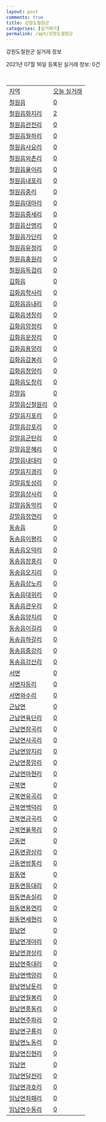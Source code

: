 ```yaml
---
layout: post
comments: true
title: 강원도철원군
categories: [실거래가]
permalink: /apt/강원도철원군
---
```


강원도철원군 실거래 정보

2021년 07월 16일 등록된 실거래 정보: 0건

<script type="text/javascript">
  google.charts.load('current', {'packages':['corechart']});
  google.charts.setOnLoadCallback(drawChart);

  function drawChart() {
    var data = google.visualization.arrayToDataTable([['거래일', '매매', '전월세', '전매'], ['20-07', 2, 0, 0], ['20-08', 8, 2, 0], ['20-09', 11, 1, 0], ['20-10', 18, 4, 0], ['20-11', 16, 5, 0], ['20-12', 9, 2, 0], ['21-01', 10, 4, 0], ['21-02', 11, 8, 0], ['21-03', 18, 3, 0], ['21-04', 10, 3, 0], ['21-05', 12, 0, 0], ['21-06', 11, 138, 0], ['21-07', 1, 10, 0]]);

    var options = {
      title: '최근 1년간 유형별 거래량 추이',
      legend: { position: 'bottom' }
    };

    var chart = new google.visualization.LineChart(document.getElementById('columnchart_material'));
    chart.draw(data, (options));
  }
</script>

<div id="columnchart_material" style="width: 95%; margin-left: -35px"></div>
<br>
<table class="sortable">
  <tr>
    <td><a href="#">지역</a></td>
    <td><a href="#">오늘 실거래</a></td>
  </tr>

  
  <tr class="item">
    <td><a href="강원도 철원군 철원읍">철원읍</a></td>
    <td><a href="강원도 철원군 철원읍">0</a></td>
  </tr>
    

  <tr class="item">
    <td><a href="강원도 철원군 철원읍 화지리">철원읍화지리</a></td>
    <td><a href="강원도 철원군 철원읍 화지리">2</a></td>
  </tr>
    

  <tr class="item">
    <td><a href="강원도 철원군 철원읍 관전리">철원읍관전리</a></td>
    <td><a href="강원도 철원군 철원읍 관전리">0</a></td>
  </tr>
    

  <tr class="item">
    <td><a href="강원도 철원군 철원읍 월하리">철원읍월하리</a></td>
    <td><a href="강원도 철원군 철원읍 월하리">0</a></td>
  </tr>
    

  <tr class="item">
    <td><a href="강원도 철원군 철원읍 사요리">철원읍사요리</a></td>
    <td><a href="강원도 철원군 철원읍 사요리">0</a></td>
  </tr>
    

  <tr class="item">
    <td><a href="강원도 철원군 철원읍 외촌리">철원읍외촌리</a></td>
    <td><a href="강원도 철원군 철원읍 외촌리">0</a></td>
  </tr>
    

  <tr class="item">
    <td><a href="강원도 철원군 철원읍 율이리">철원읍율이리</a></td>
    <td><a href="강원도 철원군 철원읍 율이리">0</a></td>
  </tr>
    

  <tr class="item">
    <td><a href="강원도 철원군 철원읍 내포리">철원읍내포리</a></td>
    <td><a href="강원도 철원군 철원읍 내포리">0</a></td>
  </tr>
    

  <tr class="item">
    <td><a href="강원도 철원군 철원읍 중리">철원읍중리</a></td>
    <td><a href="강원도 철원군 철원읍 중리">0</a></td>
  </tr>
    

  <tr class="item">
    <td><a href="강원도 철원군 철원읍 대마리">철원읍대마리</a></td>
    <td><a href="강원도 철원군 철원읍 대마리">0</a></td>
  </tr>
    

  <tr class="item">
    <td><a href="강원도 철원군 철원읍 중세리">철원읍중세리</a></td>
    <td><a href="강원도 철원군 철원읍 중세리">0</a></td>
  </tr>
    

  <tr class="item">
    <td><a href="강원도 철원군 철원읍 산명리">철원읍산명리</a></td>
    <td><a href="강원도 철원군 철원읍 산명리">0</a></td>
  </tr>
    

  <tr class="item">
    <td><a href="강원도 철원군 철원읍 가단리">철원읍가단리</a></td>
    <td><a href="강원도 철원군 철원읍 가단리">0</a></td>
  </tr>
    

  <tr class="item">
    <td><a href="강원도 철원군 철원읍 유정리">철원읍유정리</a></td>
    <td><a href="강원도 철원군 철원읍 유정리">0</a></td>
  </tr>
    

  <tr class="item">
    <td><a href="강원도 철원군 철원읍 홍원리">철원읍홍원리</a></td>
    <td><a href="강원도 철원군 철원읍 홍원리">0</a></td>
  </tr>
    

  <tr class="item">
    <td><a href="강원도 철원군 철원읍 독검리">철원읍독검리</a></td>
    <td><a href="강원도 철원군 철원읍 독검리">0</a></td>
  </tr>
    

  <tr class="item">
    <td><a href="강원도 철원군 김화읍">김화읍</a></td>
    <td><a href="강원도 철원군 김화읍">0</a></td>
  </tr>
    

  <tr class="item">
    <td><a href="강원도 철원군 김화읍 학사리">김화읍학사리</a></td>
    <td><a href="강원도 철원군 김화읍 학사리">0</a></td>
  </tr>
    

  <tr class="item">
    <td><a href="강원도 철원군 김화읍 읍내리">김화읍읍내리</a></td>
    <td><a href="강원도 철원군 김화읍 읍내리">0</a></td>
  </tr>
    

  <tr class="item">
    <td><a href="강원도 철원군 김화읍 생창리">김화읍생창리</a></td>
    <td><a href="강원도 철원군 김화읍 생창리">0</a></td>
  </tr>
    

  <tr class="item">
    <td><a href="강원도 철원군 김화읍 암정리">김화읍암정리</a></td>
    <td><a href="강원도 철원군 김화읍 암정리">0</a></td>
  </tr>
    

  <tr class="item">
    <td><a href="강원도 철원군 김화읍 운장리">김화읍운장리</a></td>
    <td><a href="강원도 철원군 김화읍 운장리">0</a></td>
  </tr>
    

  <tr class="item">
    <td><a href="강원도 철원군 김화읍 용양리">김화읍용양리</a></td>
    <td><a href="강원도 철원군 김화읍 용양리">0</a></td>
  </tr>
    

  <tr class="item">
    <td><a href="강원도 철원군 김화읍 감봉리">김화읍감봉리</a></td>
    <td><a href="강원도 철원군 김화읍 감봉리">0</a></td>
  </tr>
    

  <tr class="item">
    <td><a href="강원도 철원군 김화읍 청양리">김화읍청양리</a></td>
    <td><a href="강원도 철원군 김화읍 청양리">0</a></td>
  </tr>
    

  <tr class="item">
    <td><a href="강원도 철원군 김화읍 도창리">김화읍도창리</a></td>
    <td><a href="강원도 철원군 김화읍 도창리">0</a></td>
  </tr>
    

  <tr class="item">
    <td><a href="강원도 철원군 갈말읍">갈말읍</a></td>
    <td><a href="강원도 철원군 갈말읍">0</a></td>
  </tr>
    

  <tr class="item">
    <td><a href="강원도 철원군 갈말읍 신철원리">갈말읍신철원리</a></td>
    <td><a href="강원도 철원군 갈말읍 신철원리">0</a></td>
  </tr>
    

  <tr class="item">
    <td><a href="강원도 철원군 갈말읍 지포리">갈말읍지포리</a></td>
    <td><a href="강원도 철원군 갈말읍 지포리">0</a></td>
  </tr>
    

  <tr class="item">
    <td><a href="강원도 철원군 갈말읍 강포리">갈말읍강포리</a></td>
    <td><a href="강원도 철원군 갈말읍 강포리">0</a></td>
  </tr>
    

  <tr class="item">
    <td><a href="강원도 철원군 갈말읍 군탄리">갈말읍군탄리</a></td>
    <td><a href="강원도 철원군 갈말읍 군탄리">0</a></td>
  </tr>
    

  <tr class="item">
    <td><a href="강원도 철원군 갈말읍 문혜리">갈말읍문혜리</a></td>
    <td><a href="강원도 철원군 갈말읍 문혜리">0</a></td>
  </tr>
    

  <tr class="item">
    <td><a href="강원도 철원군 갈말읍 내대리">갈말읍내대리</a></td>
    <td><a href="강원도 철원군 갈말읍 내대리">0</a></td>
  </tr>
    

  <tr class="item">
    <td><a href="강원도 철원군 갈말읍 지경리">갈말읍지경리</a></td>
    <td><a href="강원도 철원군 갈말읍 지경리">0</a></td>
  </tr>
    

  <tr class="item">
    <td><a href="강원도 철원군 갈말읍 토성리">갈말읍토성리</a></td>
    <td><a href="강원도 철원군 갈말읍 토성리">0</a></td>
  </tr>
    

  <tr class="item">
    <td><a href="강원도 철원군 갈말읍 상사리">갈말읍상사리</a></td>
    <td><a href="강원도 철원군 갈말읍 상사리">0</a></td>
  </tr>
    

  <tr class="item">
    <td><a href="강원도 철원군 갈말읍 동막리">갈말읍동막리</a></td>
    <td><a href="강원도 철원군 갈말읍 동막리">0</a></td>
  </tr>
    

  <tr class="item">
    <td><a href="강원도 철원군 갈말읍 정연리">갈말읍정연리</a></td>
    <td><a href="강원도 철원군 갈말읍 정연리">0</a></td>
  </tr>
    

  <tr class="item">
    <td><a href="강원도 철원군 동송읍">동송읍</a></td>
    <td><a href="강원도 철원군 동송읍">0</a></td>
  </tr>
    

  <tr class="item">
    <td><a href="강원도 철원군 동송읍 이평리">동송읍이평리</a></td>
    <td><a href="강원도 철원군 동송읍 이평리">0</a></td>
  </tr>
    

  <tr class="item">
    <td><a href="강원도 철원군 동송읍 오덕리">동송읍오덕리</a></td>
    <td><a href="강원도 철원군 동송읍 오덕리">0</a></td>
  </tr>
    

  <tr class="item">
    <td><a href="강원도 철원군 동송읍 장흥리">동송읍장흥리</a></td>
    <td><a href="강원도 철원군 동송읍 장흥리">0</a></td>
  </tr>
    

  <tr class="item">
    <td><a href="강원도 철원군 동송읍 오지리">동송읍오지리</a></td>
    <td><a href="강원도 철원군 동송읍 오지리">0</a></td>
  </tr>
    

  <tr class="item">
    <td><a href="강원도 철원군 동송읍 상노리">동송읍상노리</a></td>
    <td><a href="강원도 철원군 동송읍 상노리">0</a></td>
  </tr>
    

  <tr class="item">
    <td><a href="강원도 철원군 동송읍 대위리">동송읍대위리</a></td>
    <td><a href="강원도 철원군 동송읍 대위리">0</a></td>
  </tr>
    

  <tr class="item">
    <td><a href="강원도 철원군 동송읍 관우리">동송읍관우리</a></td>
    <td><a href="강원도 철원군 동송읍 관우리">0</a></td>
  </tr>
    

  <tr class="item">
    <td><a href="강원도 철원군 동송읍 양지리">동송읍양지리</a></td>
    <td><a href="강원도 철원군 동송읍 양지리">0</a></td>
  </tr>
    

  <tr class="item">
    <td><a href="강원도 철원군 동송읍 이길리">동송읍이길리</a></td>
    <td><a href="강원도 철원군 동송읍 이길리">0</a></td>
  </tr>
    

  <tr class="item">
    <td><a href="강원도 철원군 동송읍 하갈리">동송읍하갈리</a></td>
    <td><a href="강원도 철원군 동송읍 하갈리">0</a></td>
  </tr>
    

  <tr class="item">
    <td><a href="강원도 철원군 동송읍 중강리">동송읍중강리</a></td>
    <td><a href="강원도 철원군 동송읍 중강리">0</a></td>
  </tr>
    

  <tr class="item">
    <td><a href="강원도 철원군 동송읍 강산리">동송읍강산리</a></td>
    <td><a href="강원도 철원군 동송읍 강산리">0</a></td>
  </tr>
    

  <tr class="item">
    <td><a href="강원도 철원군 서면">서면</a></td>
    <td><a href="강원도 철원군 서면">0</a></td>
  </tr>
    

  <tr class="item">
    <td><a href="강원도 철원군 서면 자등리">서면자등리</a></td>
    <td><a href="강원도 철원군 서면 자등리">0</a></td>
  </tr>
    

  <tr class="item">
    <td><a href="강원도 철원군 서면 와수리">서면와수리</a></td>
    <td><a href="강원도 철원군 서면 와수리">0</a></td>
  </tr>
    

  <tr class="item">
    <td><a href="강원도 철원군 근남면">근남면</a></td>
    <td><a href="강원도 철원군 근남면">0</a></td>
  </tr>
    

  <tr class="item">
    <td><a href="강원도 철원군 근남면 육단리">근남면육단리</a></td>
    <td><a href="강원도 철원군 근남면 육단리">0</a></td>
  </tr>
    

  <tr class="item">
    <td><a href="강원도 철원군 근남면 잠곡리">근남면잠곡리</a></td>
    <td><a href="강원도 철원군 근남면 잠곡리">0</a></td>
  </tr>
    

  <tr class="item">
    <td><a href="강원도 철원군 근남면 사곡리">근남면사곡리</a></td>
    <td><a href="강원도 철원군 근남면 사곡리">0</a></td>
  </tr>
    

  <tr class="item">
    <td><a href="강원도 철원군 근남면 양지리">근남면양지리</a></td>
    <td><a href="강원도 철원군 근남면 양지리">0</a></td>
  </tr>
    

  <tr class="item">
    <td><a href="강원도 철원군 근남면 풍암리">근남면풍암리</a></td>
    <td><a href="강원도 철원군 근남면 풍암리">0</a></td>
  </tr>
    

  <tr class="item">
    <td><a href="강원도 철원군 근남면 마현리">근남면마현리</a></td>
    <td><a href="강원도 철원군 근남면 마현리">0</a></td>
  </tr>
    

  <tr class="item">
    <td><a href="강원도 철원군 근북면">근북면</a></td>
    <td><a href="강원도 철원군 근북면">0</a></td>
  </tr>
    

  <tr class="item">
    <td><a href="강원도 철원군 근북면 유곡리">근북면유곡리</a></td>
    <td><a href="강원도 철원군 근북면 유곡리">0</a></td>
  </tr>
    

  <tr class="item">
    <td><a href="강원도 철원군 근북면 백덕리">근북면백덕리</a></td>
    <td><a href="강원도 철원군 근북면 백덕리">0</a></td>
  </tr>
    

  <tr class="item">
    <td><a href="강원도 철원군 근북면 금곡리">근북면금곡리</a></td>
    <td><a href="강원도 철원군 근북면 금곡리">0</a></td>
  </tr>
    

  <tr class="item">
    <td><a href="강원도 철원군 근북면 율목리">근북면율목리</a></td>
    <td><a href="강원도 철원군 근북면 율목리">0</a></td>
  </tr>
    

  <tr class="item">
    <td><a href="강원도 철원군 근동면">근동면</a></td>
    <td><a href="강원도 철원군 근동면">0</a></td>
  </tr>
    

  <tr class="item">
    <td><a href="강원도 철원군 근동면 광삼리">근동면광삼리</a></td>
    <td><a href="강원도 철원군 근동면 광삼리">0</a></td>
  </tr>
    

  <tr class="item">
    <td><a href="강원도 철원군 근동면 방통리">근동면방통리</a></td>
    <td><a href="강원도 철원군 근동면 방통리">0</a></td>
  </tr>
    

  <tr class="item">
    <td><a href="강원도 철원군 원동면">원동면</a></td>
    <td><a href="강원도 철원군 원동면">0</a></td>
  </tr>
    

  <tr class="item">
    <td><a href="강원도 철원군 원동면 등대리">원동면등대리</a></td>
    <td><a href="강원도 철원군 원동면 등대리">0</a></td>
  </tr>
    

  <tr class="item">
    <td><a href="강원도 철원군 원동면 송실리">원동면송실리</a></td>
    <td><a href="강원도 철원군 원동면 송실리">0</a></td>
  </tr>
    

  <tr class="item">
    <td><a href="강원도 철원군 원동면 용연리">원동면용연리</a></td>
    <td><a href="강원도 철원군 원동면 용연리">0</a></td>
  </tr>
    

  <tr class="item">
    <td><a href="강원도 철원군 원동면 세현리">원동면세현리</a></td>
    <td><a href="강원도 철원군 원동면 세현리">0</a></td>
  </tr>
    

  <tr class="item">
    <td><a href="강원도 철원군 원남면">원남면</a></td>
    <td><a href="강원도 철원군 원남면">0</a></td>
  </tr>
    

  <tr class="item">
    <td><a href="강원도 철원군 원남면 개야리">원남면개야리</a></td>
    <td><a href="강원도 철원군 원남면 개야리">0</a></td>
  </tr>
    

  <tr class="item">
    <td><a href="강원도 철원군 원남면 경상리">원남면경상리</a></td>
    <td><a href="강원도 철원군 원남면 경상리">0</a></td>
  </tr>
    

  <tr class="item">
    <td><a href="강원도 철원군 원남면 죽대리">원남면죽대리</a></td>
    <td><a href="강원도 철원군 원남면 죽대리">0</a></td>
  </tr>
    

  <tr class="item">
    <td><a href="강원도 철원군 원남면 백양리">원남면백양리</a></td>
    <td><a href="강원도 철원군 원남면 백양리">0</a></td>
  </tr>
    

  <tr class="item">
    <td><a href="강원도 철원군 원남면 남둔리">원남면남둔리</a></td>
    <td><a href="강원도 철원군 원남면 남둔리">0</a></td>
  </tr>
    

  <tr class="item">
    <td><a href="강원도 철원군 원남면 월봉리">원남면월봉리</a></td>
    <td><a href="강원도 철원군 원남면 월봉리">0</a></td>
  </tr>
    

  <tr class="item">
    <td><a href="강원도 철원군 원남면 풍동리">원남면풍동리</a></td>
    <td><a href="강원도 철원군 원남면 풍동리">0</a></td>
  </tr>
    

  <tr class="item">
    <td><a href="강원도 철원군 원남면 주파리">원남면주파리</a></td>
    <td><a href="강원도 철원군 원남면 주파리">0</a></td>
  </tr>
    

  <tr class="item">
    <td><a href="강원도 철원군 원남면 구룡리">원남면구룡리</a></td>
    <td><a href="강원도 철원군 원남면 구룡리">0</a></td>
  </tr>
    

  <tr class="item">
    <td><a href="강원도 철원군 원남면 노동리">원남면노동리</a></td>
    <td><a href="강원도 철원군 원남면 노동리">0</a></td>
  </tr>
    

  <tr class="item">
    <td><a href="강원도 철원군 원남면 진현리">원남면진현리</a></td>
    <td><a href="강원도 철원군 원남면 진현리">0</a></td>
  </tr>
    

  <tr class="item">
    <td><a href="강원도 철원군 임남면">임남면</a></td>
    <td><a href="강원도 철원군 임남면">0</a></td>
  </tr>
    

  <tr class="item">
    <td><a href="강원도 철원군 임남면 달전리">임남면달전리</a></td>
    <td><a href="강원도 철원군 임남면 달전리">0</a></td>
  </tr>
    

  <tr class="item">
    <td><a href="강원도 철원군 임남면 과호리">임남면과호리</a></td>
    <td><a href="강원도 철원군 임남면 과호리">0</a></td>
  </tr>
    

  <tr class="item">
    <td><a href="강원도 철원군 임남면 좌패리">임남면좌패리</a></td>
    <td><a href="강원도 철원군 임남면 좌패리">0</a></td>
  </tr>
    

  <tr class="item">
    <td><a href="강원도 철원군 임남면 수동리">임남면수동리</a></td>
    <td><a href="강원도 철원군 임남면 수동리">0</a></td>
  </tr>
    


</table>


    